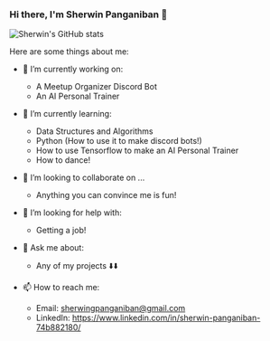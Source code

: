 ### Hi there, I'm Sherwin Panganiban 👋

![Sherwin's GitHub stats](https://github-readme-stats.vercel.app/api?username=sherwingp&count_private=true&theme=aura_dark)

Here are some things about me:

- 🔭 I’m currently working on:
  - A Meetup Organizer Discord Bot
  - An AI Personal Trainer 

- 🌱 I’m currently learning:
  - Data Structures and Algorithms
  - Python (How to use it to make discord bots!)
  - How to use Tensorflow to make an AI Personal Trainer
  - How to dance!

- 👯 I’m looking to collaborate on ...
  - Anything you can convince me is fun!

- 🤔 I’m looking for help with:
  - Getting a job!

- 💬 Ask me about:
  - Any of my projects ⬇️⬇️

- 📫 How to reach me:
  - Email: sherwingpanganiban@gmail.com
  - LinkedIn: https://www.linkedin.com/in/sherwin-panganiban-74b882180/


